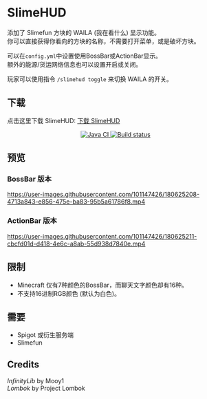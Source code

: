 # SlimeHUD

添加了 Slimefun 方块的 WAILA (我在看什么) 显示功能。  
你可以直接获得你看向的方块的名称，不需要打开菜单，或是破坏方块。  

可以在`config.yml`中设置使用BossBar或ActionBar显示。  
额外的能源/货运网络信息也可以设置开启或关闭。

玩家可以使用指令 `/slimehud toggle` 来切换 WAILA 的开关。

## 下载

点击这里下载 SlimeHUD: [下载 SlimeHUD](https://builds.guizhanss.net/SlimefunGuguProject/SlimeHUD/master)

<p align="center">
  <a href="https://github.com/SlimefunGuguProject/SlimeHUD/actions/workflows/maven.yml">
    <img src="https://github.com/SlimefunGuguProject/SlimeHUD/actions/workflows/maven.yml/badge.svg" alt="Java CI"/>
  </a>
  <a href="https://builds.guizhanss.net/SlimefunGuguProject/SlimeHUD/master">
    <img src="https://builds.guizhanss.net/f/SlimefunGuguProject/SlimeHUD/master/badge.svg" alt="Build status"/>
  </a>
</p>

## 预览

### BossBar 版本

<https://user-images.githubusercontent.com/101147426/180625208-4713a843-e856-475e-ba83-95b5a61786f8.mp4>

### ActionBar 版本

https://user-images.githubusercontent.com/101147426/180625211-cbcfd01d-d418-4e6c-a8ab-55d938d7840e.mp4

## 限制

- Minecraft 仅有7种颜色的BossBar，而聊天文字颜色却有16种。
- 不支持16进制RGB颜色 (默认为白色)。

## 需要

- Spigot 或衍生服务端
- Slimefun

## Credits

*InfinityLib* by Mooy1\
*Lombok* by Project Lombok
